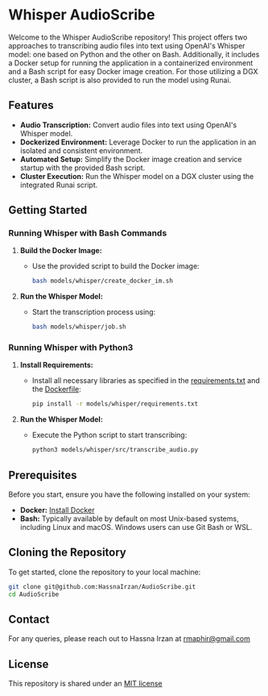 # Whisper AudioScribe

Welcome to the Whisper AudioScribe repository! This project offers two approaches to transcribing audio files into text using OpenAI's Whisper model: one based on Python and the other on Bash. Additionally, it includes a Docker setup for running the application in a containerized environment and a Bash script for easy Docker image creation. For those utilizing a DGX cluster, a Bash script is also provided to run the model using Runai.

## Features

- **Audio Transcription:** Convert audio files into text using OpenAI's Whisper model.
- **Dockerized Environment:** Leverage Docker to run the application in an isolated and consistent environment.
- **Automated Setup:** Simplify the Docker image creation and service startup with the provided Bash script.
- **Cluster Execution:** Run the Whisper model on a DGX cluster using the integrated Runai script.

## Getting Started

### Running Whisper with Bash Commands

1. **Build the Docker Image:**
   - Use the provided script to build the Docker image:
     ```bash
     bash models/whisper/create_docker_im.sh
     ```

2. **Run the Whisper Model:**
   - Start the transcription process using:
     ```bash
     bash models/whisper/job.sh
     ```

### Running Whisper with Python3

1. **Install Requirements:**
   - Install all necessary libraries as specified in the [requirements.txt](models/whisper/requirements.txt) and the [Dockerfile](models/whisper/Dockerfile):
     ```bash
     pip install -r models/whisper/requirements.txt
     ```

2. **Run the Whisper Model:**
   - Execute the Python script to start transcribing:
     ```bash
     python3 models/whisper/src/transcribe_audio.py
     ```

## Prerequisites

Before you start, ensure you have the following installed on your system:

- **Docker:** [Install Docker](https://docs.docker.com/get-docker/)
- **Bash:** Typically available by default on most Unix-based systems, including Linux and macOS. Windows users can use Git Bash or WSL.

## Cloning the Repository

To get started, clone the repository to your local machine:

```bash
git clone git@github.com:HassnaIrzan/AudioScribe.git
cd AudioScribe
```
## Contact
For any queries, please reach out to Hassna Irzan at rmaphir@gmail.com

## License
This repository is shared under an [MIT license](https://github.com/HassnaIrzan/InformativeUninformativeFrameClassifier/blob/main/LICENSE)
